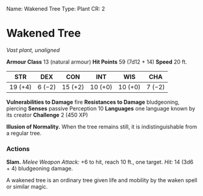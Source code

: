 Name: Wakened Tree
Type: Plant
CR: 2

# Wakened Tree
_Vast plant, unaligned_

**Armour Class** 13 (natural armour)
**Hit Points** 59 (7d12 + 14)
**Speed** 20 ft.

| STR     | DEX     | CON     | INT     | WIS     | CHA     |
|---------|---------|---------|---------|---------|---------|
| 19 (+4) | 6 (−2)  | 15 (+2) | 10 (+0) | 10 (+0) | 7 (−2)  |

**Vulnerabilities to Damage** fire
**Resistances to Damage** bludgeoning, piercing
**Senses** passive Perception 10
**Languages** one language known by its creator
**Challenge** 2 (450 XP)

**Illusion of Normality.** When the tree remains still, it is indistinguishable from a regular tree.

### Actions
**Slam.** _Melee Weapon Attack:_ +6 to hit, reach 10 ft., one target. _Hit:_ 14 (3d6 + 4) bludgeoning damage.

A wakened tree is an ordinary tree given life and mobility by the waken spell or similar magic.